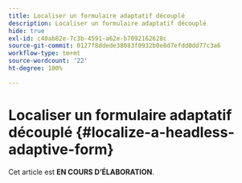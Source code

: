 ```yaml
---
title: Localiser un formulaire adaptatif découplé
description: Localiser un formulaire adaptatif découplé
hide: true
exl-id: c40ab82e-7c3b-4591-a62e-b7092162628c
source-git-commit: 0127f8ddede38083f0932b0e8d7efdd0dd77c3a6
workflow-type: tm+mt
source-wordcount: '22'
ht-degree: 100%

---
```


# Localiser un formulaire adaptatif découplé {#localize-a-headless-adaptive-form}

<span class="preview"> Cet article est **EN COURS D’ÉLABORATION**.</span>
